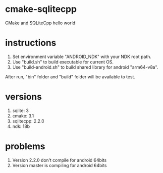 # cmake-sqlitecpp
CMake and SQLiteCpp hello world

# instructions

1. Set environment variable "ANDROID_NDK" with your NDK root path.
2. Use "build.sh" to build executable for current OS.
3. Use "build-android.sh" to build shared library for android "arm64-v8a".

After run, "bin" folder and "build" folder will be available to test.  

# versions

1. sqlite: 3
2. cmake: 3.1
3. sqlitecpp: 2.2.0
4. ndk: 18b

# problems

1. Version 2.2.0 don't compile for android 64bits
2. Version master is compiling for android 64bits